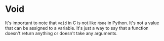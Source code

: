# Void

It's important to note that `void` in C is not like `None` in Python. It's not a value that can be assigned to a variable. It's just a way to say that a function doesn't return anything or doesn't take any arguments.
